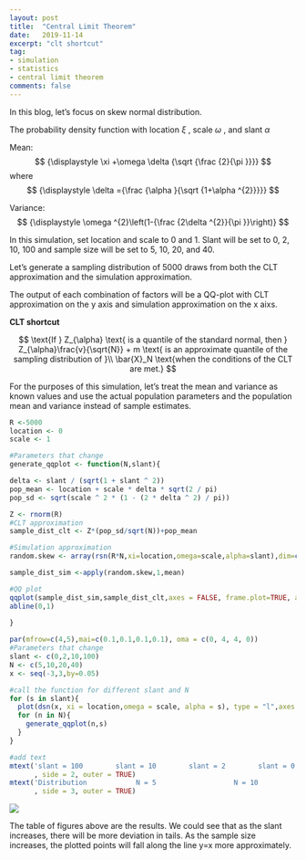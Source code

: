 ```yaml
---
layout: post
title:  "Central Limit Theorem"
date:   2019-11-14
excerpt: "clt shortcut"
tag:
- simulation
- statistics
- central limit theorem
comments: false
---
```


In this blog, let’s focus on skew normal distribution.

The probability density function with location *ξ* , scale *ω* , and
slant *α*

Mean: 
$$
{\displaystyle \xi +\omega \delta {\sqrt {\frac {2}{\pi }}}}
$$ 
where 
$$
{\displaystyle \delta ={\frac {\alpha }{\sqrt {1+\alpha ^{2}}}}}
$$

Variance: 
$$
{\displaystyle \omega ^{2}\left(1-{\frac {2\delta ^{2}}{\pi }}\right)}
$$


In this simulation, set location and scale to 0 and 1. Slant will be set
to 0, 2, 10, 100 and sample size will be set to 5, 10, 20, and 40.

Let’s generate a sampling distribution of 5000 draws from both the CLT
approximation and the simulation approximation.

The output of each combination of factors will be a QQ-plot with CLT
approximation on the y axis and simulation approximation on the x aixs.

**CLT shortcut**

$$
\text{If } Z_{\alpha} \text{ is a quantile of the standard normal, then } 
Z_{\alpha}\frac{v}{\sqrt{N}} + m
\text{ is an approximate quantile of the sampling distribution of }\\
\bar{X}_N \text{when the conditions of the CLT are met.}
$$

For the purposes of this simulation, let’s treat the mean and variance
as known values and use the actual population parameters and the
population mean and variance instead of sample estimates.

``` r
R <-5000
location <- 0
scale <- 1
```

``` r
#Parameters that change
generate_qqplot <- function(N,slant){

delta <- slant / (sqrt(1 + slant ^ 2))
pop_mean <- location + scale * delta * sqrt(2 / pi)
pop_sd <- sqrt(scale ^ 2 * (1 - (2 * delta ^ 2) / pi))

Z <- rnorm(R)
#CLT approximation
sample_dist_clt <- Z*(pop_sd/sqrt(N))+pop_mean

#Simulation approximation
random.skew <- array(rsn(R*N,xi=location,omega=scale,alpha=slant),dim=c(R,N))

sample_dist_sim <-apply(random.skew,1,mean)

#QQ plot
qqplot(sample_dist_sim,sample_dist_clt,axes = FALSE, frame.plot=TRUE, ann = FALSE)
abline(0,1)
  
}
```

``` r
par(mfrow=c(4,5),mai=c(0.1,0.1,0.1,0.1), oma = c(0, 4, 4, 0))
#Parameters that change
slant <- c(0,2,10,100)
N <- c(5,10,20,40)
x <- seq(-3,3,by=0.05)

#call the function for different slant and N
for (s in slant){
  plot(dsn(x, xi = location,omega = scale, alpha = s), type = "l",axes = FALSE, frame.plot=TRUE)
  for (n in N){
    generate_qqplot(n,s)
  }
}

#add text
mtext('slant = 100        slant = 10        slant = 2        slant = 0'
      , side = 2, outer = TRUE)
mtext('Distribution            N = 5                   N = 10                  N = 20                   N = 40'
      , side = 3, outer = TRUE)
```

![](https://yilinyang123.github.io/assets/img/writeup10_files/figure-markdown_github/unnamed-chunk-4-1.png)

The table of figures above are the results. We could see that as the
slant increases, there will be more deviation in tails. As the sample
size increases, the plotted points will fall along the line y=x more
approximately.
